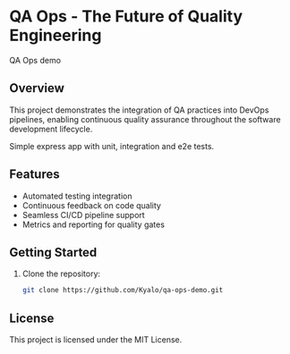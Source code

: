 # QA Ops - The Future of Quality Engineering

QA Ops demo
## Overview

This project demonstrates the integration of QA practices into DevOps pipelines, enabling continuous quality assurance throughout the software development lifecycle.

Simple express app with unit, integration and e2e tests.

## Features

- Automated testing integration
- Continuous feedback on code quality
- Seamless CI/CD pipeline support
- Metrics and reporting for quality gates

## Getting Started

1. Clone the repository:
    ```bash
    git clone https://github.com/Kyalo/qa-ops-demo.git
    ```

## License

This project is licensed under the MIT License.